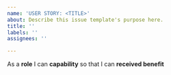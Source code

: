 ```yaml
---
name: 'USER STORY: <TITLE>'
about: Describe this issue template's purpose here.
title: ''
labels: ''
assignees: ''

---
```


As a **role** I can **capability** so that I can **received benefit**
